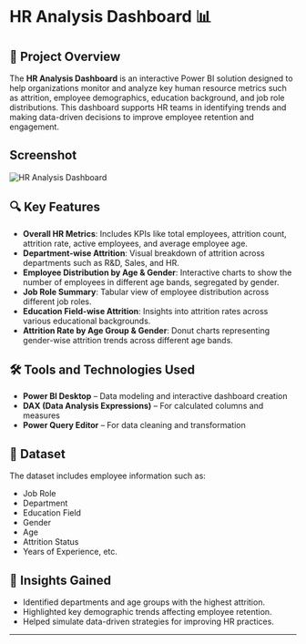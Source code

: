 # HR Analysis Dashboard 📊

 ## 📌 Project Overview

The **HR Analysis Dashboard** is an interactive Power BI solution designed to help organizations monitor and analyze key human resource metrics such as attrition, employee demographics, education background, and job role distributions. This dashboard supports HR teams in identifying trends and making data-driven decisions to improve employee retention and engagement.

## Screenshot 

![HR Analysis Dashboard](<img width="845" height="463" alt="HR_Attrition_Analysis_dashboard" src="https://github.com/user-attachments/assets/28576546-9ab0-42ab-906b-c8f55d784a89" />
)

## 🔍 Key Features

- **Overall HR Metrics**: Includes KPIs like total employees, attrition count, attrition rate, active employees, and average employee age.
- **Department-wise Attrition**: Visual breakdown of attrition across departments such as R&D, Sales, and HR.
- **Employee Distribution by Age & Gender**: Interactive charts to show the number of employees in different age bands, segregated by gender.
- **Job Role Summary**: Tabular view of employee distribution across different job roles.
- **Education Field-wise Attrition**: Insights into attrition rates across various educational backgrounds.
- **Attrition Rate by Age Group & Gender**: Donut charts representing gender-wise attrition trends across different age bands.

## 🛠️ Tools and Technologies Used

- **Power BI Desktop** – Data modeling and interactive dashboard creation
- **DAX (Data Analysis Expressions)** – For calculated columns and measures
- **Power Query Editor** – For data cleaning and transformation

## 📁 Dataset

The dataset includes employee information such as:
- Job Role
- Department
- Education Field
- Gender
- Age
- Attrition Status
- Years of Experience, etc.

## 🚀 Insights Gained

- Identified departments and age groups with the highest attrition.
- Highlighted key demographic trends affecting employee retention.
- Helped simulate data-driven strategies for improving HR practices.




---




